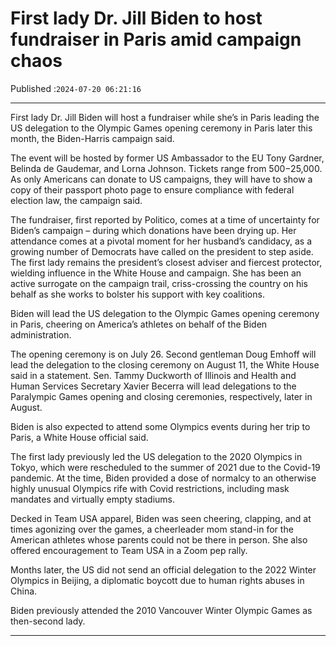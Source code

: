# First lady Dr. Jill Biden to host fundraiser in Paris amid campaign chaos

Published :`2024-07-20 06:21:16`

---

First lady Dr. Jill Biden will host a fundraiser while she’s in Paris leading the US delegation to the Olympic Games opening ceremony in Paris later this month, the Biden-Harris campaign said.

The event will be hosted by former US Ambassador to the EU Tony Gardner, Belinda de Gaudemar, and Lorna Johnson. Tickets range from $500-$25,000. As only Americans can donate to US campaigns, they will have to show a copy of their passport photo page to ensure compliance with federal election law, the campaign said.

The fundraiser, first reported by Politico, comes at a time of uncertainty for Biden’s campaign – during which donations have been drying up. Her attendance comes at a pivotal moment for her husband’s candidacy, as a growing number of Democrats have called on the president to step aside. The first lady remains the president’s closest adviser and fiercest protector, wielding influence in the White House and campaign. She has been an active surrogate on the campaign trail, criss-crossing the country on his behalf as she works to bolster his support with key coalitions.

Biden will lead the US delegation to the Olympic Games opening ceremony in Paris, cheering on America’s athletes on behalf of the Biden administration.

The opening ceremony is on July 26. Second gentleman Doug Emhoff will lead the delegation to the closing ceremony on August 11, the White House said in a statement. Sen. Tammy Duckworth of Illinois and Health and Human Services Secretary Xavier Becerra will lead delegations to the Paralympic Games opening and closing ceremonies, respectively, later in August.

Biden is also expected to attend some Olympics events during her trip to Paris, a White House official said.

The first lady previously led the US delegation to the 2020 Olympics in Tokyo, which were rescheduled to the summer of 2021 due to the Covid-19 pandemic. At the time, Biden provided a dose of normalcy to an otherwise highly unusual Olympics rife with Covid restrictions, including mask mandates and virtually empty stadiums.

Decked in Team USA apparel, Biden was seen cheering, clapping, and at times agonizing over the games, a cheerleader mom stand-in for the American athletes whose parents could not be there in person. She also offered encouragement to Team USA in a Zoom pep rally.

Months later, the US did not send an official delegation to the 2022 Winter Olympics in Beijing, a diplomatic boycott due to human rights abuses in China.

Biden previously attended the 2010 Vancouver Winter Olympic Games as then-second lady.

---

